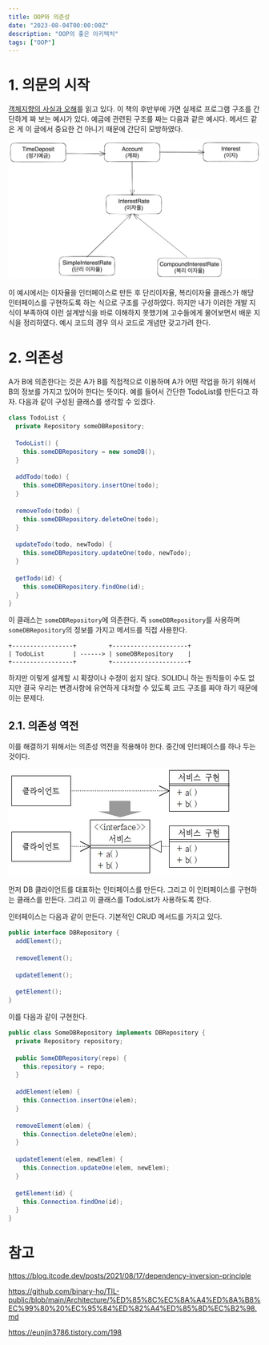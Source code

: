 ```yaml
---
title: OOP와 의존성
date: "2023-08-04T00:00:00Z"
description: "OOP의 좋은 아키텍처"
tags: ["OOP"]
---
```


# 1. 의문의 시작

[객체지향의 사실과 오해](https://search.shopping.naver.com/book/catalog/32482589668?cat_id=50010920&frm=PBOKMOD&query=%EA%B0%9D%EC%B2%B4%EC%A7%80%ED%96%A5%EC%9D%98+%EC%82%AC%EC%8B%A4%EA%B3%BC+%EC%98%A4%ED%95%B4&NaPm=ct%3Dlkvvzqtc%7Cci%3D5211e57fe6c8ce2f9c1fe36b09a5c8dc67251120%7Ctr%3Dboknx%7Csn%3D95694%7Chk%3Dc5efb137f754a6758d8f82de28601994901bf66a)를 읽고 있다. 이 책의 후반부에 가면 실제로 프로그램 구조를 간단하게 짜 보는 예시가 있다. 예금에 관련된 구조를 짜는 다음과 같은 예시다. 메서드 같은 게 이 글에서 중요한 건 아니기 때문에 간단히 모방하였다.

![예금 아키텍처 예시](./account-example.png)

이 예시에서는 이자율을 인터페이스로 만든 후 단리이자율, 복리이자율 클래스가 해당 인터페이스를 구현하도록 하는 식으로 구조를 구성하였다. 하지만 내가 이러한 개발 지식이 부족하여 이런 설계방식을 바로 이해하지 못했기에 고수들에게 물어보면서 배운 지식을 정리하였다. 예시 코드의 경우 의사 코드로 개념만 갖고가려 한다.

# 2. 의존성

A가 B에 의존한다는 것은 A가 B를 직접적으로 이용하며 A가 어떤 작업을 하기 위해서 B의 정보를 가지고 있어야 한다는 뜻이다. 예를 들어서 간단한 TodoList를 만든다고 하자. 다음과 같이 구성된 클래스를 생각할 수 있겠다.

```java
class TodoList {
  private Repository someDBRepository;

  TodoList() {
    this.someDBRepository = new someDB();
  }

  addTodo(todo) {
    this.someDBRepository.insertOne(todo);
  }

  removeTodo(todo) {
    this.someDBRepository.deleteOne(todo);
  }

  updateTodo(todo, newTodo) {
    this.someDBRepository.updateOne(todo, newTodo);
  }

  getTodo(id) {
    this.someDBRepository.findOne(id);
  }
}
```

이 클래스는 `someDBRepository`에 의존한다. 즉 `someDBRepository`를 사용하며 `someDBRepository`의 정보를 가지고 메서드를 직접 사용한다.

```
+-----------------+         +---------------------+
| TodoList        | ------> | someDBRepository    |
+-----------------+         +---------------------+
```

하지만 이렇게 설계할 시 확장이나 수정이 쉽지 않다. SOLID니 하는 원칙들이 수도 없지만 결국 우리는 변경사항에 유연하게 대처할 수 있도록 코드 구조를 짜야 하기 때문에 이는 문제다.

## 2.1. 의존성 역전

이를 해결하기 위해서는 의존성 역전을 적용해야 한다. 중간에 인터페이스를 하나 두는 것이다.

![의존성 역전의 예시 그림](./dependency-inversion.jpeg)

먼저 DB 클라이언트를 대표하는 인터페이스를 만든다. 그리고 이 인터페이스를 구현하는 클래스를 만든다. 그리고 이 클래스를 TodoList가 사용하도록 한다.

인터페이스는 다음과 같이 만든다. 기본적인 CRUD 메서드를 가지고 있다.

```java
public interface DBRepository {
  addElement();

  removeElement();

  updateElement();

  getElement();
}
```

이를 다음과 같이 구현한다.

```java
public class SomeDBRepository implements DBRepository {
  private Repository repository;

  public SomeDBRepository(repo) {
    this.repository = repo;
  }

  addElement(elem) {
    this.Connection.insertOne(elem);
  }

  removeElement(elem) {
    this.Connection.deleteOne(elem);
  }

  updateElement(elem, newElem) {
    this.Connection.updateOne(elem, newElem);
  }

  getElement(id) {
    this.Connection.findOne(id);
  }
}
```





# 참고

https://blog.itcode.dev/posts/2021/08/17/dependency-inversion-principle

https://github.com/binary-ho/TIL-public/blob/main/Architecture/%ED%85%8C%EC%8A%A4%ED%8A%B8%EC%99%80%20%EC%95%84%ED%82%A4%ED%85%8D%EC%B2%98.md

https://eunjin3786.tistory.com/198